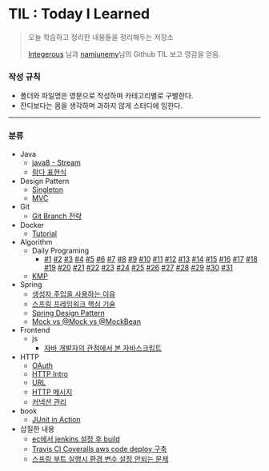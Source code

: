 # TIL : Today I Learned
> 오늘 학습하고 정리한 내용들을 정리해두는 저장소
>
> [Integerous](https://github.com/Integerous/TIL) 님과 [namjunemy](https://github.com/namjunemy/TIL)님의 Github TIL 보고 영감을 얻음.



### 작성 규칙

- 폴더와 파일명은 영문으로 작성하며 카테고리별로 구별한다.
- 잔디보다는 몸을 생각하며 과하지 않게 스터디에 임한다.

---

### 분류

- Java
  - [java8 - Stream](./Java/java8%20-%20Stream.md)
  - [람다 표현식](./Java/람다%20표현식.md)
- Design Pattern
  - [Singleton](./Design%20Pattern/싱글톤%20패턴.md)
  - [MVC](./Design%20Pattern/MVC.md)
- Git
  - [Git Branch 전략](./Git/Git%20Branch%20전략.md)
- Docker
  - [Tutorial](./Docker/Docker%20Tutorial.md)
- Algorithm
  - Daily Programing
    - [#1](./Algorithm/DailyProgramming/매일%20프로그래밍%20%231.md) [#2](./Algorithm/DailyProgramming/매일%20프로그래밍%20%232.md) [#3](./Algorithm/DailyProgramming/매일%20프로그래밍%20%233.md) [#4](./Algorithm/DailyProgramming/매일%20프로그래밍%20%234.md) [#5](./Algorithm/DailyProgramming/매일%20프로그래밍%20%235.md) [#6](./Algorithm/DailyProgramming/매일%20프로그래밍%20%236.md) [#7](./Algorithm/DailyProgramming/매일%20프로그래밍%20%237.md) [#8](./Algorithm/DailyProgramming/매일%20프로그래밍%20%238.md) [#9](./Algorithm/DailyProgramming/매일%20프로그래밍%20%239.md) [#10](./Algorithm/DailyProgramming/매일%20프로그래밍%20%2310.md) [#11](./Algorithm/DailyProgramming/매일%20프로그래밍%20%2311.md) [#12](./Algorithm/DailyProgramming/매일%20프로그래밍%20%2312.md) [#13](./Algorithm/DailyProgramming/매일%20프로그래밍%20%2313.md) [#14](./Algorithm/DailyProgramming/매일%20프로그래밍%20%2314.md) [#15](./Algorithm/DailyProgramming/매일%20프로그래밍%20%2315.md) [#16](./Algorithm/DailyProgramming/매일%20프로그래밍%20%2316.md) [#17](./Algorithm/DailyProgramming/매일%20프로그래밍%20%2317.md) [#18](./Algorithm/DailyProgramming/매일%20프로그래밍%20%2318.md) [#19](./Algorithm/DailyProgramming/매일%20프로그래밍%20%2319.md) [#20](./Algorithm/DailyProgramming/매일%20프로그래밍%20%2320.md) [#21](./Algorithm/DailyProgramming/매일%20프로그래밍%20%2321.md) [#22](./Algorithm/DailyProgramming/매일%20프로그래밍%20%2322.md) [#23](./Algorithm/DailyProgramming/매일%20프로그래밍%20%2323.md) [#24](./Algorithm/DailyProgramming/매일%20프로그래밍%20%2324.md) [#25](./Algorithm/DailyProgramming/매일%20프로그래밍%20%2325.md) [#26](./Algorithm/DailyProgramming/매일%20프로그래밍%20%2325.md) [#27](./Algorithm/DailyProgramming/매일%20프로그래밍%20%2327.md) [#28](./Algorithm/DailyProgramming/매일%20프로그래밍%20%2328.md) [#29](./Algorithm/DailyProgramming/매일%20프로그래밍%20%2329.md) [#30](./Algorithm/DailyProgramming/매일%20프로그래밍%20%2330.md) [#31](./Algorithm/DailyProgramming/매일%20프로그래밍%20%2331.md) 
  - [KMP](./Algorithm/KMP.md)
- Spring
  - [생성자 주입을 사용하는 이유](./Spring/생성자%20주입을%20사용하는%20이유.md)
  - [스프링 프레임워크 핵심 기술](./Spring/스프링%20프레임워크%20핵심%20기술.md)
  - [Spring Design Pattern](./Spring/Spring%20Design%20Pattern.md)
  - [Mock vs @Mock vs @MockBean](./Spring/Mock%20vs%20@Mock%20vs%20@MockBean.md)
- Frontend
  - js
    - [자바 개발자의 관점에서 본 자바스크립트](./frontend/js/자바%20개발자의%20관점에서%20본%20자바스크립트.md)
- HTTP
  - [OAuth](./HTTP/OAuth2.0.md)
  - [HTTP Intro](./HTTP/HTTP_Intro.md)
  - [URL](./HTTP/URL.md)
  - [HTTP 메시지](./HTTP/HTTP%20메시지.md)
  - [커넥션 관리](./HTTP/커넥션%20관리.md)
- book
  - [JUnit in Action](./book/JUnit_in_Action.md)
- 삽질한 내용
  - [ec에서 jenkins 설정 후 build](Jenkins와%20Docker%20삽질기%20(으쌰%20프로젝트).md)
  - [Travis CI  Coveralls  aws code deploy 구축](./삽질/Travis%20CI%20%20Coveralls%20%20aws%20code%20deploy%20구축.md)
  - [스프링 부트 실행시 환경 변수 설정 안되는 문제](./삽질/스프링%20부트%20실행시%20환경%20변수%20설정%20안되는%20문제.md)

